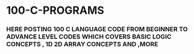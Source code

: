 # 100-C-PROGRAMS
### HERE POSTING 100 C LANGUAGE CODE FROM BEGINNER TO ADVANCE LEVEL CODES WHICH COVERS BASIC LOGIC CONCEPTS , 1D 2D ARRAY CONCEPTS AND ,MORE 



